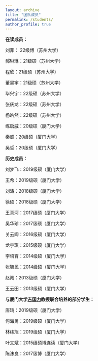 ```yaml
---
layout: archive
title: "团队成员"
permalink: /students/
author_profile: true
---
```


<!-- {% if author.googlescholar %}
  You can also find my articles on <u><a href="{{author.googlescholar}}">my Google Scholar profile</a>.</u>
{% endif %}

{% include base_path %}

{% for post in site.publications reversed %}
  {% include archive-single.html %}
{% endfor %} -->

**在读成员：**

刘菲： 22级博（苏州大学）

郝琳琳：21级硕（苏州大学）

程欣：21级硕（苏州大学）

董昊宇：21级硕（苏州大学）

毕兴宇：22级硕（苏州大学）

张庆龙：22级硕（苏州大学）

杨皓然：22级硕（苏州大学）

练启威：20级硕（厦门大学）

秦威：20级硕（厦门大学）

吴哲：20级硕（厦门大学）


**历史成员：**

刘梦飞：2019级硕（厦门大学）

王希：2019级硕（厦门大学）

刘涛：2018级硕（厦门大学）

徐硕：2018级硕（厦门大学）

王真河：2017级硕（厦门大学）

吴华珍：2017级硕（厦门大学）

关云卿：2016级硕（厦门大学）

龙宇琪：2015级硕（厦门大学）

李培育：2014级硕（厦门大学）

张毓民：2014级硕（厦门大学）

赵闯：2013级硕（厦门大学）

王云田：2013级硕（厦门大学）


**与厦门大学[吉国力](https://nidshm.xmu.edu.cn/info/1144/1129.htm)教授联合培养的部分学生：**

唐琦：2019级硕（厦门大学）

何海勇：2019级硕（厦门大学）

林纬旭：2019级硕（厦门大学）

叶文斌：2015级硕博连读（厦门大学）

陈沫良：2017级博（厦门大学）


